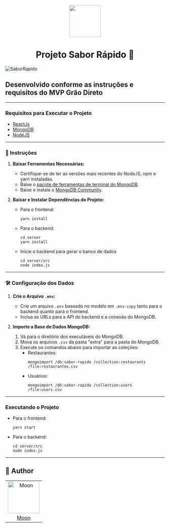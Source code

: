 <p align="center"><img src="https://github.com/mooncoded/sabor-rapido-grao/blob/main/src/assets/simple_logo.png" width="100px" /></p>

<h1 align="center">Projeto Sabor Rápido 🍔</h1>

![SaborRapido](https://github.com/mooncoded/sabor-rapido-grao/blob/main/extra/demo.gif)

## Desenvolvido conforme as instruções e requisitos do MVP Grão Direto

---

### Requisitos para Executar o Projeto

- [ReactJs](https://reactjs.org/)
- [MongoDB](https://www.mongodb.com)
- [NodeJS](https://nodejs.org/en)

---

### 🚀 Instruções

1. **Baixar Ferramentas Necessárias:**
   - Certifique-se de ter as versões mais recentes do NodeJS, npm e yarn instaladas.
   - Baixe o [pacote de ferramentas de terminal do MongoDB](https://www.mongodb.com/try/download/database-tools).
   - Baixe e instale o [MongoDB Community](https://www.mongodb.com/try/download/community).

2. **Baixar e Instalar Dependências do Projeto:**
   - Para o frontend:
     ```
     yarn install
     ```
   - Para o backend:
     ```
     cd server
     yarn install
     ```

   - Inicie o backend para gerar o banco de dados
     ```
     cd server/src
     node index.js
     ```

---

### 🛠️ Configuração dos Dados

1. **Crie o Arquivo `.env`:**
   - Crie um arquivo `.env` baseado no modelo em `.env-copy` tanto para o backend quanto para o frontend.
   - Inclua as URLs para a API do backend e a conexão do MongoDB.

2. **Importe a Base de Dados MongoDB:**
   1. Vá para o diretório dos executáveis do MongoDB.
   2. Mova os arquivos `.csv` da pasta "extra" para a pasta do MongoDB.
   3. Execute os comandos abaixo para importar as coleções:
      - Restaurantes:
        ```
        mongoimport /db:sabor-rapido /collection:restaurants /file:restaurantes.csv
        ```
      - Usuários:
        ```
        mongoimport /db:sabor-rapido /collection:users /file:users.csv
        ```

---
### Executando o Projeto

   - Para o frontend:
     ```
     yarn start
     ```
   - Para o backend:
     ```
     cd server/src
     node index.js
     ```

---

## 📖 Author
<table>
  <tr>
    <td  align=center>
        <img src="https://avatars.githubusercontent.com/u/90803853?v=4" width="100px" alt="Moon">
        <a href="https://github.com/mooncoded">
          <br>
            Moon
          </br>
        </a>
    </td>
  </tr>
</table>
